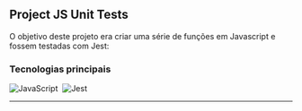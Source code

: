 ## Project JS Unit Tests

O objetivo deste projeto era criar uma série de funções em Javascript e fossem testadas com Jest:

### Tecnologias principais
![JavaScript](https://img.shields.io/badge/-JavaScript-1b374b?style=for-the-badge&logo=javascript)&nbsp;
![Jest](https://img.shields.io/badge/-Jest-1b374b?style=for-the-badge&logo=jest)&nbsp;
<hr/>
